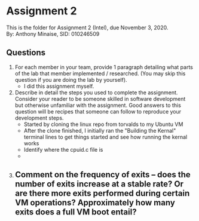 # Assignment 2
This is the folder for Assignment 2 (Intel), due November 3, 2020.\
By: Anthony Minaise, SID: 010246509

## Questions
1. For each member in your team, provide 1 paragraph detailing what parts of the lab that member implemented / researched. (You may skip this question if you are doing the lab by yourself).
    - I did this assignment myself.
2. Describe in detail the steps you used to complete the assignment. Consider your reader to be someone skilled in software development but otherwise unfamiliar with the assignment. Good answers to this question will be recipes that someone can follow to reproduce your development steps.
    - Started by cloning the linux repo from torvalds to my Ubuntu VM
    - After the clone finished, I initially ran the "Building the Kernal" terminal lines to get things started and see how running the kernal works
    - Identify where the cpuid.c file is
    - 
3. Comment on the frequency of exits – does the number of exits increase at a stable rate? Or are there more exits performed during certain VM operations? Approximately how many exits does a full VM boot entail?
    - 